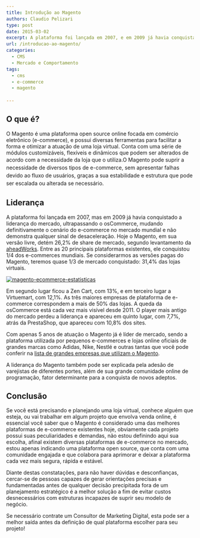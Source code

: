 ```yaml
---
title: Introdução ao Magento
authors: Claudio Pelizari
type: post
date: 2015-03-02
excerpt: A plataforma foi lançada em 2007, e em 2009 já havia conquistado a liderança, mudando o cenário do e-commerce no mercado mundial.
url: /introducao-ao-magento/
categories:
  - CMS
  - Mercado e Comportamento
tags:
  - cms
  - e-commerce
  - magento

---
```

## O que é?

O Magento é uma plataforma open source online focada em comércio eletrônico (e-commerce), e possui diversas ferramentas para facilitar a forma e otimizar a atuação de uma loja virtual. Conta com uma série de módulos customizáveis, flexíveis e dinâmicos que podem ser alterados de acordo com a necessidade da loja que o utiliza.<span style="line-height: 1.5">O Magento pode suprir a necessidade de diversos tipos de e-commerce, sem apresentar falhas devido ao fluxo de usuários, graças a sua estabilidade e estrutura que pode ser escalada ou alterada se necessário.</span>

## Liderança

A plataforma foi lançada em 2007, mas em 2009 já havia conquistado a liderança do mercado, ultrapassando o osCommerce, mudando definitivamente o cenário do e-commerce no mercado mundial e não demonstra qualquer sinal de desaceleração. Hoje o Magento, em sua versão livre, detém 26,2% de share de mercado, segundo levantamento da <a href="http://blog.aheadworks.com/2012/09/magento-got-a-third-slice-of-pie/" target="_blank">aheadWorks</a>. Entre as 20 principais plataformas existentes, ele conquistou 1/4 dos e-commerces mundiais. Se considerarmos as versões pagas do Magento, teremos quase 1/3 de mercado conquistado: 31,4% das lojas virtuais.

[<img class=" wp-image-47296 size-full aligncenter" src="https://raw.githubusercontent.com/diegoeis/tableless-static-images/master/2015/02/magento-ecommerce-estatisticas.png" alt="magento-ecommerce-estatisticas" width="700" height="414" srcset="uploads/2015/02/magento-ecommerce-estatisticas.png 700w, uploads/2015/02/magento-ecommerce-estatisticas-235x139.png 235w, uploads/2015/02/magento-ecommerce-estatisticas-400x237.png 400w" sizes="(max-width: 700px) 100vw, 700px" />][1]
  
Em segundo lugar ficou a Zen Cart, com 13%, e em terceiro lugar a Virtuemart, com 12,1%. As três maiores empresas de plataforma de e-commerce correspondem a mais de 50% das lojas. A queda da osCommerce está cada vez mais visível desde 2011. O player mais antigo do mercado perdeu a liderança e apareceu em quinto lugar, com 7,7%, atrás da PrestaShop, que apareceu com 10,8% dos sites.

Com apenas 5 anos de atuação o Magento já é líder de mercado, sendo a plataforma utilizada por pequenos e-commerces e lojas online oficiais de grandes marcas como Adidas, Nike, Nestlé e outras tantas que você pode conferir na <a href="http://www.magentocommerce.com/product/enterprise-whos-using-magento" target="_blank">lista de grandes empresas que utilizam o Magento</a>.

A liderança do Magento também pode ser explicada pela adesão de varejistas de diferentes portes, além de sua grande comunidade online de programação, fator determinante para a conquista de novos adeptos.

## Conclusão

Se você está precisando e planejando uma loja virtual, conhece alguém que esteja, ou vai trabalhar em algum projeto que envolva venda online, é essencial você saber que o Magento é considerado uma das melhores plataformas de e-commerce existentes hoje, obviamente cada projeto possui suas peculiaridades e demandas, não estou definindo aqui sua escolha, afinal existem diversas plataformas de e-commerce no mercado, estou apenas indicando uma plataforma open source, que conta com uma comunidade engajada e que colabora para aprimorar e deixar a plataforma cada vez mais segura, rápida e estável.

Diante destas constatações, para não haver dúvidas e desconfianças, cercar-se de pessoas capazes de gerar orientações precisas e fundamentadas antes de qualquer decisão precipitada fora de um planejamento estratégico é a melhor solução a fim de evitar custos desnecessários com estruturas incapazes de suprir seu modelo de negócio.

Se necessário contrate um Consultor de Marketing Digital, esta pode ser a melhor saída antes da definição de qual plataforma escolher para seu projeto!

 [1]: https://raw.githubusercontent.com/diegoeis/tableless-static-images/master/2015/02/magento-ecommerce-estatisticas.png